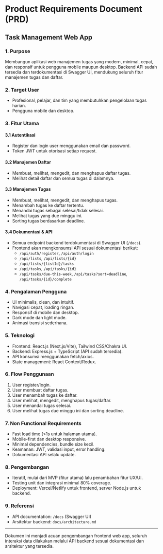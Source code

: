 # Product Requirements Document (PRD)

## Task Management Web App

### 1. Purpose
Membangun aplikasi web manajemen tugas yang modern, minimal, cepat, dan responsif untuk pengguna mobile maupun desktop. Backend API sudah tersedia dan terdokumentasi di Swagger UI, mendukung seluruh fitur manajemen tugas dan daftar.

### 2. Target User
- Profesional, pelajar, dan tim yang membutuhkan pengelolaan tugas harian.
- Pengguna mobile dan desktop.

### 3. Fitur Utama
#### 3.1 Autentikasi
- Register dan login user menggunakan email dan password.
- Token JWT untuk otorisasi setiap request.

#### 3.2 Manajemen Daftar
- Membuat, melihat, mengedit, dan menghapus daftar tugas.
- Melihat detail daftar dan semua tugas di dalamnya.

#### 3.3 Manajemen Tugas
- Membuat, melihat, mengedit, dan menghapus tugas.
- Menambah tugas ke daftar tertentu.
- Menandai tugas sebagai selesai/tidak selesai.
- Melihat tugas yang due minggu ini.
- Sorting tugas berdasarkan deadline.

#### 3.4 Dokumentasi & API
- Semua endpoint backend terdokumentasi di Swagger UI (`/docs`).
- Frontend akan mengkonsumsi API sesuai dokumentasi berikut:
  - `/api/auth/register`, `/api/auth/login`
  - `/api/lists`, `/api/lists/{id}`
  - `/api/lists/{listId}/tasks`
  - `/api/tasks`, `/api/tasks/{id}`
  - `/api/tasks/due-this-week`, `/api/tasks?sort=deadline`, `/api/tasks/{id}/complete`

### 4. Pengalaman Pengguna
- UI minimalis, clean, dan intuitif.
- Navigasi cepat, loading ringan.
- Responsif di mobile dan desktop.
- Dark mode dan light mode.
- Animasi transisi sederhana.

### 5. Teknologi
- Frontend: React.js (Next.js/Vite), Tailwind CSS/Chakra UI.
- Backend: Express.js + TypeScript (API sudah tersedia).
- API konsumsi menggunakan fetch/axios.
- State management: React Context/Redux.

### 6. Flow Penggunaan
1. User register/login.
2. User membuat daftar tugas.
3. User menambah tugas ke daftar.
4. User melihat, mengedit, menghapus tugas/daftar.
5. User menandai tugas selesai.
6. User melihat tugas due minggu ini dan sorting deadline.

### 7. Non Functional Requirements
- Fast load time (<1s untuk halaman utama).
- Mobile-first dan desktop responsive.
- Minimal dependencies, bundle size kecil.
- Keamanan: JWT, validasi input, error handling.
- Dokumentasi API selalu update.

### 8. Pengembangan
- Iteratif, mulai dari MVP (fitur utama) lalu penambahan fitur UX/UI.
- Testing unit dan integrasi minimal 80% coverage.
- Deployment: Vercel/Netlify untuk frontend, server Node.js untuk backend.

### 9. Referensi
- API documentation: `/docs` (Swagger UI)
- Arsitektur backend: `docs/architecture.md`

---

Dokumen ini menjadi acuan pengembangan frontend web app, seluruh interaksi data dilakukan melalui API backend sesuai dokumentasi dan arsitektur yang tersedia.
